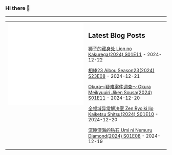 ### Hi there 👋

<!--
**etng/etng** is a ✨ _special_ ✨ repository because its `README.md` (this file) appears on your GitHub profile.

Here are some ideas to get you started:

- 🔭 I’m currently working on ...
- 🌱 I’m currently learning ...
- 👯 I’m looking to collaborate on ...
- 🤔 I’m looking for help with ...
- 💬 Ask me about ...
- 📫 How to reach me: ...
- 😄 Pronouns: ...
- ⚡ Fun fact: ...
-->


---

<table>
<tr>
<td valign="top" width="50%">
<img src="metrics.svg" alt="Metric" />
</td>
<td valign="top" width="50%">

## Latest Blog Posts
<!-- blog start -->
[狮子的藏身处 Lion no Kakurega(2024) S01E11](http://www.fanxinzhui.com/rr/2590#S01E11) - 2024-12-22

[相棒23 Aibou Season23(2024) S23E08](http://www.fanxinzhui.com/rr/2593#S23E08) - 2024-12-21

[Okura～疑难案件调查～ Okura Meikyuuiri Jiken Sousa(2024) S01E11](http://www.fanxinzhui.com/rr/2591#S01E11) - 2024-12-20

[全领域异常解决室 Zen Ryoiki Ijo Kaiketsu Shitsu(2024) S01E10](http://www.fanxinzhui.com/rr/2588#S01E10) - 2024-12-20

[沉睡深海的钻石 Umi ni Nemuru Diamond(2024) S01E08](http://www.fanxinzhui.com/rr/2596#S01E08) - 2024-12-19
<!-- blog end -->

</td></tr></table>

